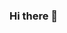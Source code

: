 ### Hi there 👋

<!--
**ypeed/ypeed** is a ✨ _special_ ✨ repository because its `README.md` (this file) appears on your GitHub profile.

Here are some ideas to get you started:

- 🔭 I’m currently working on Portfolio && YouTube
- 🌱 I’m currently learning Vue.js
- 👯 I’m looking to collaborate on YouTube
- 💬 Ask me about Space :milky_way:
- 📫 How to reach me: [instagram DM](https://www.instagram.com/patrick_kacic/)
- ⚡ Fun fact: Armadillo shells are bulletproof :astonished:
-->
